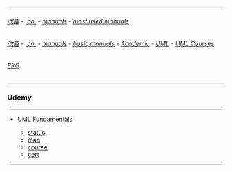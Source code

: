 
---

###### [改善](https://github.com/ttltrk/0C/blob/master/README.MD) - [.co.](https://github.com/ttltrk/PRG/blob/master/CODING.MD) - [manuals](https://github.com/ttltrk/PRG/blob/master/MAN.MD) - [most used manuals](https://github.com/ttltrk/PRG/blob/master/MUM.MD)

###### [改善](https://github.com/ttltrk/0C/blob/master/README.MD) - [.co.](https://github.com/ttltrk/PRG/blob/master/CODING.MD) - [manuals](https://github.com/ttltrk/PRG/blob/master/MAN.MD) - [basic manuals](https://github.com/ttltrk/PRG/blob/master/MANUALS.MD) - [Academic](https://github.com/ttltrk/ELSE/blob/master/UML/BUMM/BMU/BMU.MD) - [UML](https://github.com/ttltrk/ELSE/blob/master/UML/UML/UML.MD) - [UML Courses](https://github.com/ttltrk/ELSE/blob/master/UML/UML/UCOU.MD)

###### [PRG](https://github.com/ttltrk/PRG)

---

### Udemy

---

* UML Fundamentals

  + [status]()
  + [man]()
  + [course]()
  + [cert]()

---
